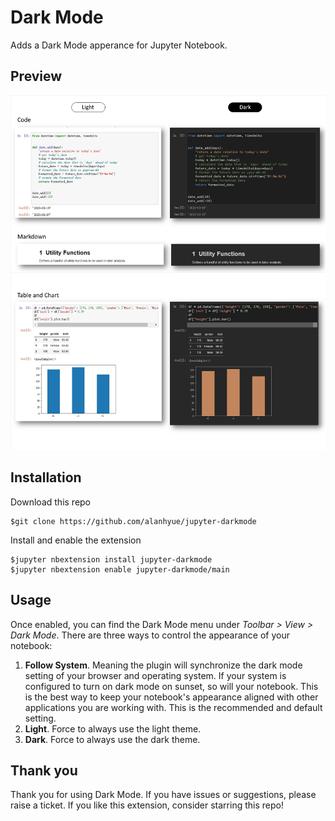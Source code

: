 Dark Mode
=========

Adds a Dark Mode apperance for Jupyter Notebook.

## Preview
![Dark Mode](darkmode.jpg)

## Installation

Download this repo
```
$git clone https://github.com/alanhyue/jupyter-darkmode
```

Install and enable the extension

```
$jupyter nbextension install jupyter-darkmode
$jupyter nbextension enable jupyter-darkmode/main
```

## Usage

Once enabled, you can find the Dark Mode menu under *Toolbar > View > Dark Mode*. There are three ways to control the appearance of your notebook:

1. **Follow System**. Meaning the plugin will synchronize the dark mode setting of your browser and operating system. If your system is configured to turn on dark mode on sunset, so will your notebook. This is the best way to keep your notebook's appearance aligned with other applications you are working with. This is the recommended and default setting.
2. **Light**. Force to always use the light theme.
2. **Dark**. Force to always use the dark theme.

## Thank you

Thank you for using Dark Mode. If you have issues or suggestions, please raise a ticket. If you like this extension, consider starring this repo! 